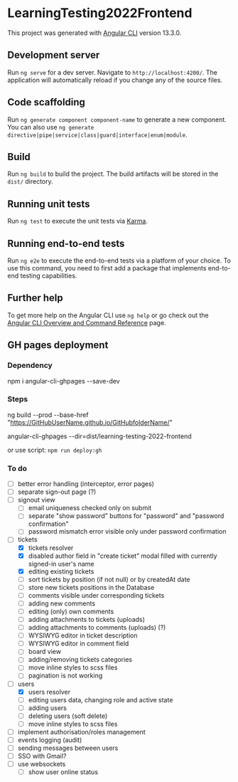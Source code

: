 # LearningTesting2022Frontend

This project was generated with [Angular CLI](https://github.com/angular/angular-cli) version 13.3.0.

## Development server

Run `ng serve` for a dev server. Navigate to `http://localhost:4200/`. The application will automatically reload if you change any of the source files.

## Code scaffolding

Run `ng generate component component-name` to generate a new component. You can also use `ng generate directive|pipe|service|class|guard|interface|enum|module`.

## Build

Run `ng build` to build the project. The build artifacts will be stored in the `dist/` directory.

## Running unit tests

Run `ng test` to execute the unit tests via [Karma](https://karma-runner.github.io).

## Running end-to-end tests

Run `ng e2e` to execute the end-to-end tests via a platform of your choice. To use this command, you need to first add a package that implements end-to-end testing capabilities.

## Further help

To get more help on the Angular CLI use `ng help` or go check out the [Angular CLI Overview and Command Reference](https://angular.io/cli) page.

## GH pages deployment

### Dependency

npm i angular-cli-ghpages --save-dev

### Steps

ng build --prod --base-href "https://GitHubUserName.github.io/GitHubfolderName/"

angular-cli-ghpages --dir=dist/learning-testing-2022-frontend

or use script: `npm run deploy:gh`

### To do

- [ ] better error handling (interceptor, error pages)
- [ ] separate sign-out page (?)
- [ ] signout view
  - [ ] email uniqueness checked only on submit
  - [ ] separate "show password" buttons for "password" and "password confirmation"
  - [ ] password mismatch error visible only under password confirmation
- [ ] tickets
  - [x] tickets resolver
  - [x] disabled author field in "create ticket" modal filled with currently signed-in user's name
  - [x] editing existing tickets
  - [ ] sort tickets by position (if not null) or by createdAt date
  - [ ] store new tickets positions in the Database
  - [ ] comments visible under corresponding tickets
  - [ ] adding new comments
  - [ ] editing (only) own comments
  - [ ] adding attachments to tickets (uploads)
  - [ ] adding attachments to comments (uploads) (?)
  - [ ] WYSIWYG editor in ticket description
  - [ ] WYSIWYG editor in comment field
  - [ ] board view
  - [ ] adding/removing tickets categories
  - [ ] move inline styles to scss files
  - [ ] pagination is not working
- [ ] users
  - [x] users resolver
  - [ ] editing users data, changing role and active state
  - [ ] adding users
  - [ ] deleting users (soft delete)
  - [ ] move inline styles to scss files
- [ ] implement authorisation/roles management
- [ ] events logging (audit)
- [ ] sending messages between users
- [ ] SSO with Gmail?
- [ ] use websockets
  - [ ] show user online status
